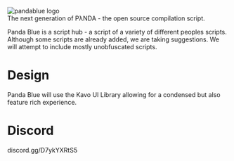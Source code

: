 ![pandablue logo](https://i.imgur.com/AWxBOLR.png)
<br>
The next generation of PλNDA - the open source compilation script.

Panda Blue is a script hub - a script of a variety of different peoples scripts.
Although some scripts are already added, we are taking suggestions. We will attempt to include mostly unobfuscated scripts.

# Design
Panda Blue will use the Kavo UI Library allowing for a condensed but also feature rich experience.

# Discord
discord.gg/D7ykYXRtS5
